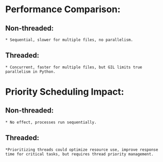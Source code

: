 # Performance Comparison:

## Non-threaded:
    * Sequential, slower for multiple files, no parallelism.
## Threaded:
    * Concurrent, faster for multiple files, but GIL limits true parallelism in Python.


# Priority Scheduling Impact:

## Non-threaded: 
    * No effect, processes run sequentially.

## Threaded: 
    *Prioritizing threads could optimize resource use, improve response time for critical tasks, but requires thread priority management.



